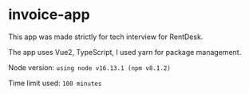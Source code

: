 
# invoice-app

This app was made strictly for tech interview for RentDesk.

The app uses Vue2, TypeScript, I used yarn for package management.

Node version: `using node v16.13.1 (npm v8.1.2)`

Time limit used: `100 minutes`
